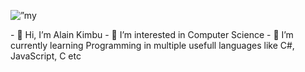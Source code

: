 <!-- ![Group](https://user-images.githubusercontent.com/54691684/147393917-9961f517-e99a-4167-b2ea-0f778448bad9.png) -->

<p align=”center”>
  <img src="https://userimages.githubusercontent.com/54691684/147393917-9961f517-e99a-4167-b2ea-0f778448bad9.png" alt=”my banner” >
</p>
- 👋 Hi, I’m Alain Kimbu
- 👀 I’m interested in Computer Science
- 🌱 I’m currently learning Programming in multiple usefull languages like C#, JavaScript, C etc

<!---
Rodern/Rodern is a ✨ special ✨ repository because its `README.md` (this file) appears on your GitHub profile.
You can click the Preview link to take a look at your changes.
--->

